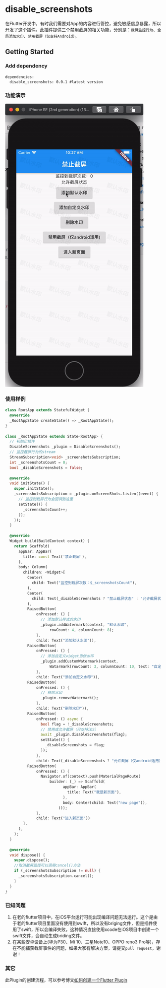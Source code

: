 # disable_screenshots

在Flutter开发中，有时我们需要对App的内容进行管控，避免敏感信息暴露，所以开发了这个插件。此插件提供三个禁用截屏的相关功能，分别是：`截屏监控行为`、`全局添加水印`、`禁用截屏（仅支持Android）`。

## Getting Started

### Add dependency
```
dependencies:
  disable_screenshots: 0.0.1 #latest version
```

### 功能演示
![demo_gif](demo.gif)

### 使用样例
```dart
class RootApp extends StatefulWidget {
  @override
  _RootAppState createState() => _RootAppState();
}

class _RootAppState extends State<RootApp> {
  // 初始化插件
  DisableScreenshots _plugin = DisableScreenshots();
  // 监控截屏行为的stream
  StreamSubscription<void> _screenshotsSubscription;
  int _screenshotsCount = 0;
  bool _disableScreenshots = false;

  @override
  void initState() {
    super.initState();
    _screenshotsSubscription = _plugin.onScreenShots.listen((event) {
      // 监控到截屏行为会回调到这里
      setState(() {
        _screenshotsCount++;
      });
    });
  }

  @override
  Widget build(BuildContext context) {
    return Scaffold(
      appBar: AppBar(
        title: const Text('禁止截屏'),
      ),
      body: Column(
        children: <Widget>[
          Center(
            child: Text("监控到截屏次数：$_screenshotsCount"),
          ),
          Center(
            child: Text(_disableScreenshots ? "禁止截屏状态" : "允许截屏状态"),
          ),
          RaisedButton(
              onPressed: () {
                // 添加默认样式的水印
                _plugin.addWatermark(context, "默认水印",
                    rowCount: 4, columnCount: 8);
              },
              child: Text("添加默认水印")),
          RaisedButton(
              onPressed: () {
                // 添加自定义widget当做水印
                _plugin.addCustomWatermark(context,
                    Watarmark(rowCount: 3, columnCount: 10, text: "自定义水印"));
              },
              child: Text("添加自定义水印")),
          RaisedButton(
              onPressed: () {
                // 移除水印
                _plugin.removeWatermark();
              },
              child: Text("删除水印")),
          RaisedButton(
              onPressed: () async {
                bool flag = !_disableScreenshots;
                // 禁用或允许截屏（只支持iOS）
                await _plugin.disableScreenshots(flag);
                setState(() {
                  _disableScreenshots = flag;
                });
              },
              child: Text(_disableScreenshots ? "允许截屏（仅android适用）" : "禁用截屏（仅android适用)")),
          RaisedButton(
              onPressed: () {
                Navigator.of(context).push(MaterialPageRoute(
                    builder: (_) => Scaffold(
                          appBar: AppBar(
                            title: Text("我是新页面"),
                          ),
                          body: Center(child: Text("new page")),
                        )));
              },
              child: Text("进入新页面"))
        ],
      ),
    );
  }

  @override
  void dispose() {
    super.dispose();
    //取消截屏监控可以调用cancel()方法
    if (_screenshotsSubscription != null) {
      _screenshotsSubscription.cancel();
    }
  }
}
```

### 已知问题
1. 在老的flutter项目中，在iOS平台运行可能出现编译问题无法运行。这个是由于老的flutter项目里面没有使用到swift，所以没有briging文件，但是插件使用了swift，所以会编译失败，这种情况直接使用xcode在iOS项目中创建一个swift文件，会自动生成briding文件。
2. 在某些安卓设备上(华为P30、Mi 10、三星Note10、OPPO reno3 Pro等)，存在不能捕获截屏事件的问题，如果大家有解决方案，请提交`pull request`，谢谢！

### 其它
此Plugin的创建流程，可以参考博文[如何创建一个Flutter Plugin](https://blog.devlxx.com/2020/06/15/%E5%A6%82%E4%BD%95%E5%88%9B%E5%BB%BA%E4%B8%80%E4%B8%AAFlutter-Plugin/)